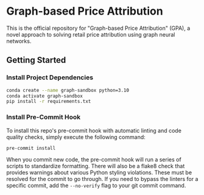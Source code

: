 # Graph-based Price Attribution

This is the official repository for "Graph-based Price Attribution" (GPA), a novel approach to solving retail price attribution using graph neural networks.

## Getting Started

### Install Project Dependencies

```bash
conda create --name graph-sandbox python=3.10
conda activate graph-sandbox
pip install -r requirements.txt
```

### Install Pre-Commit Hook

To install this repo's pre-commit hook with automatic linting and code quality checks, simply execute the following command:

```bash
pre-commit install
```

When you commit new code, the pre-commit hook will run a series of scripts to standardize formatting. There will also be a flake8 check that provides warnings about various Python styling violations. These must be resolved for the commit to go through. If you need to bypass the linters for a specific commit, add the `--no-verify` flag to your git commit command.
